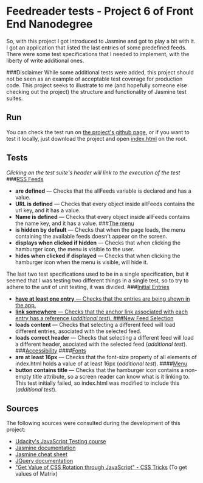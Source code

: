 # Feedreader tests - Project 6 of Front End Nanodegree
So, with this project I got introduced to Jasmine and got to play a bit with it.
I got an application that listed the last entries of some predefined feeds. There were some test specifications that I needed to implement, with the liberty of write additional ones.

###Disclaimer
While some additional tests were added, this project should not be seen as an example of acceptable test coverage for production code. This project seeks to illustrate to me (and hopefully someone else checking out the project) the structure and functionality of Jasmine test suites.

## Run
You can check the test run on <a href="https://veritoleon.github.io/feedreader">the project's github page</a>, or if you want to test it locally, just download the project and open <a href="https://github.com/VeritoLeon/feedreader/blob/master/index.html">index.html</a> on the root.

## Tests
_Clicking on the test suite's header will link to the execution of the test_
###<a href="">RSS Feeds</a>
* **are defined** — Checks that the allFeeds variable is declared and has a value.
* **URL is defined** — Checks that every object inside allFeeds contains the url key, and it has a value.
* **Name is defined** — Checks that every object inside allFeeds contains the name key, and it has a value.
###<a href="">The menu</a>
* **is hidden by default** — Checks that when the page loads, the menu containing the available feeds doesn't appear on the screen.
* **displays when clicked if hidden** — Checks that when clicking the hamburger icon, the menu is visible to the user.
* **hides when clicked if displayed** — Checks that when clicking the hamburger icon when the menu is visible, will hide it.

The last two test specifications used to be in a single specification, but it seemed that I was testing two different things in a single test, so to try to adhere to the _unit_ of unit testing, it was divided.
###<a href="">Initial Entries
* **have at least one entry** — Checks that the entries are being shown in the app.
* **link somewhere** — Checks that the anchor link associated with each entry has a reference (_additional test_).
###<a href="">New Feed Selection</a>
* **loads content** — Checks that selecting a different feed will load different entries, asociated with the selected feed.
* **loads correct header** — Checks that selecting a different feed will load a different header, asociated with the selected feed (_additional test_).
###<a href="">Accessibility</a>
####<a href="">Fonts</a>
* **are at least 16px** — Checks that the font-size property of all elements of index.html holds a value of at least 16px (_additional test_).
####<a href="">Menu</a>
* **button contains title** — Checks that the hamburger icon contains a non-empty title attribute, so a screen reader can know what is it linking to. This test initially failed, so index.html was modified to include this (_additional test_).


## Sources

The following sources were consulted during the development of this project:
* <a href="https://www.udacity.com/course/ud549">Udacity's JavaScript Testing course</a>
* <a href="http://jasmine.github.io/2.0/introduction.html">Jasmine documentation</a>
* <a href="http://www.cheatography.com/citguy/cheat-sheets/jasmine-js-testing/">Jasmine cheat sheet</a>
* <a href="http://api.jquery.com/css/">JQuery documentation</a>
* <a href="https://css-tricks.com/get-value-of-css-rotation-through-javascript/">"Get Value of CSS Rotation through JavaScript" - CSS Tricks</a> (To get values of Matrix)
